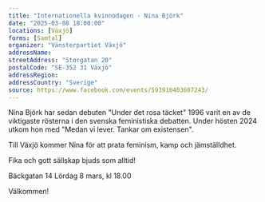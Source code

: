 ```yaml
---
title: "Internationella kvinnodagen - Nina Björk"
date: "2025-03-08 18:00:00"
locations: [Växjö]
forms: [Samtal]
organizer: "Vänsterpartiet Växjö"
addressName: 
streetAddress: "Storgatan 20"
postalCode: "SE-352 31 Växjö"
addressRegion:
addressCountry: "Sverige"
source: https://www.facebook.com/events/593910403607243/
---
```

Nina Björk har sedan debuten "Under det rosa täcket" 1996 varit en av de viktigaste rösterna i den svenska feministiska debatten. Under hösten 2024 utkom hon med "Medan vi lever. Tankar om existensen". 

Till Växjö kommer Nina för att prata feminism, kamp och jämställdhet. 

Fika och gott sällskap bjuds som alltid!

Bäckgatan 14
Lördag 8 mars, kl 18.00

Välkommen!

